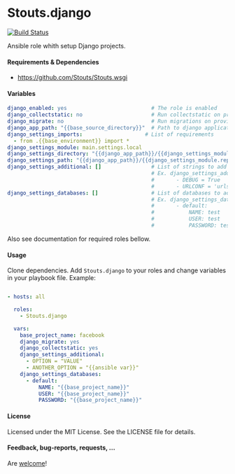 Stouts.django
=============

[![Build Status](https://travis-ci.org/Stouts/Stouts.django.png)](https://travis-ci.org/Stouts/Stouts.django)

Ansible role whith setup Django projects.


#### Requirements & Dependencies

- https://github.com/Stouts/Stouts.wsgi


#### Variables

```yaml
django_enabled: yes                           # The role is enabled
django_collectstatic: no                      # Run collectstatic on provision
django_migrate: no                            # Run migrations on provision
django_app_path: "{{base_source_directory}}"  # Path to django application
django_settings_imports:                    # List of requirements
  - from .{{base_environment}} import *
django_settings_module: main.settings.local
django_settings_directory: "{{django_app_path}}/{{django_settings_module.split('.')[:-1]|join('/')}}"
django_settings_path: "{{django_app_path}}/{{django_settings_module.replace('.', '/')}}.py"
django_settings_additional: []                # List of strings to add Django settings
                                              # Ex. django_settings_additional:
                                              #       - DEBUG = True
                                              #       - URLCONF = 'urls'
django_settings_databases: []                 # List of databases to add Django settings
                                              # Ex. django_settings_databases:
                                              #       - default:
                                              #           NAME: test
                                              #           USER: test
                                              #           PASSWORD: test
```

Also see documentation for required roles bellow.


#### Usage

Clone dependencies.
Add `Stouts.django` to your roles and change variables in your playbook file.
Example:

```yaml

- hosts: all

  roles:
    - Stouts.django

  vars:
    base_project_name: facebook
    django_migrate: yes
    django_collectstatic: yes
    django_settings_additional:
      - OPTION = "VALUE"
      - ANOTHER_OPTION = "{{ansible var}}"
    django_settings_databases:
      - default:
          NAME: "{{base_project_name}}"
          USER: "{{base_project_name}}"
          PASSWORD: "{{base_project_name}}"

```

#### License

Licensed under the MIT License. See the LICENSE file for details.


#### Feedback, bug-reports, requests, ...

Are [welcome](https://github.com/Stouts/Stouts.django/issues)!
